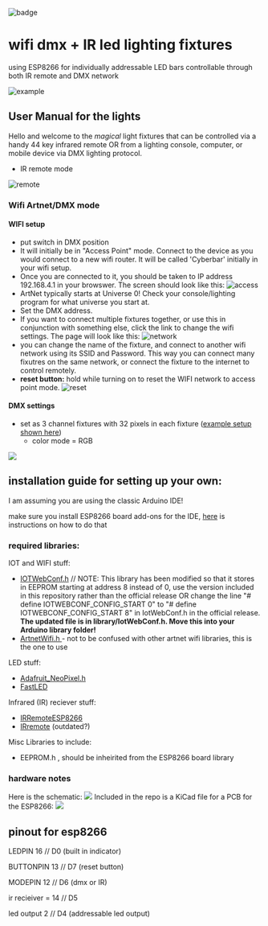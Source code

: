 ![badge](https://img.shields.io/badge/ESP8266-HARDWARE-blue?style=flat-square)

# wifi dmx + IR led lighting fixtures 
using ESP8266 for individually addressable LED bars controllable through both IR remote and DMX network

![example](img/example.gif)


## User Manual for the lights
Hello and welcome to the *magical* light fixtures that can be controlled via a handy 44 key infrared remote OR from a lighting console, computer, or mobile device via DMX lighting protocol. 

- IR remote mode


![remote](img/remote_map.png)
### Wifi Artnet/DMX mode
#### WIFI setup
  - put switch in DMX position
  - It will initially be in "Access Point" mode. Connect to the device as you would connect to a new wifi router. It will be called 'Cyberbar' initially in your wifi setup. 
  - Once you are connected to it, you should be taken to IP address 192.168.4.1 in your browswer. The screen should look like this: 
   ![access](img/ap.jpg)
  - ArtNet typically starts at Universe 0! Check your console/lighting program for what universe you start at. 
  - Set the DMX address. 
  - If you want to connect multiple fixtures together, or use this in conjunction with something else, click the link to change the wifi settings. The page will look like this:
  ![network](img/AP_CONFIG.jpg)
  - you can change the name of the fixture, and connect to another wifi network using its SSID and Password. This way you can connect many fixutres on the same network, or connect the fixture to the internet to control remotely.  
  - **reset button:** hold while turning on to reset the WIFI network to access point mode. 
 ![reset](img/reset.jpg)

#### DMX settings
  - set as 3 channel fixtures with 32 pixels in each fixture ([example setup shown here](https://htmlpreview.github.io/?https://github.com/masonandrewmann/danny_lights/blob/master/lightjams_starter/patch.html))
    - color mode = RGB

![](img/bigShot.jpg)
## installation guide for setting up your own:
I am assuming you are using the classic Arduino IDE! 

make sure you install ESP8266 board add-ons for the IDE, [here](https://randomnerdtutorials.com/how-to-install-esp8266-board-arduino-ide/) is instructions on how to do that 

### required libraries: 
IOT and WIFI stuff: 
 - [IOTWebConf.h](https://github.com/prampec/IotWebConf) // NOTE: This library has been modified so that it stores in EEPROM starting at address 8 instead of 0, use the version included in this repository rather than the official release OR change the line "# define IOTWEBCONF_CONFIG_START 0" to "# define IOTWEBCONF_CONFIG_START 8" in IotWebConf.h in the official release. **The updated file is in library/IotWebConf.h. Move this into your Arduino library folder!**
- [ArtnetWifi.h ](https://github.com/natcl/Artnet) - not to be confused with other artnet wifi libraries,  this is the one to use

LED stuff: 
- [Adafruit_NeoPixel.h](https://github.com/adafruit/Adafruit_NeoPixel)
- [FastLED](https://github.com/FastLED/FastLED)
  
Infrared (IR) reciever stuff: 
- [IRRemoteESP8266](https://github.com/crankyoldgit/IRremoteESP8266)
-  [IRremote](https://github.com/NicoHood/IRLremote)  (outdated?)

Misc Libraries to include: 
- EEPROM.h , should be inheirited from the ESP8266 board library 

### hardware notes
Here is the schematic: 
![](img/schamatic.jpg)
Included in the repo is a KiCad file for a PCB for the ESP8266:
![](img/board.png)

## pinout for esp8266


LEDPIN          16 // D0    (built in indicator)

BUTTONPIN       13 // D7    (reset button)

MODEPIN         12 // D6    (dmx or IR)

ir recieiver =  14 // D5

led output     2 // D4      (addressable led output)





